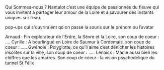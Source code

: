 

Qui Sommes-nous ? 
Nantalot c’est une équipe de passionnés du fleuve qui vous invitent à partager leur amour de la Loire et à savourer des instants uniques sur l’eau. 


pop-ups qui s'ouvriraient qd on passe la souris sur le prénom ou l’avatar 

Arnaud : Fin explorateur de l’Erdre, la Sèvre et la Loire, son coup de coeur : ….
Cyrille : A bourlingué en Loire de Saumur à Cordemais. son coup de coeur : …..
Gwénolé : Polyglotte, ce qu’il aime c’est dénicher les histoires insolites sur la ville, son coup de coeur : …..
Lénaïck : Manie aussi bien les chiffres que les amarres. Son coup de coeur : la vision psychédélique du tunnel St Félix 